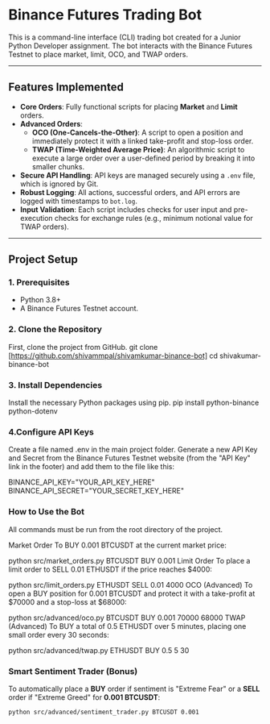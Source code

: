 # Binance Futures Trading Bot

This is a command-line interface (CLI) trading bot created for a Junior Python Developer assignment. The bot interacts with the Binance Futures Testnet to place market, limit, OCO, and TWAP orders.

---

## Features Implemented

* **Core Orders**: Fully functional scripts for placing **Market** and **Limit** orders.
* **Advanced Orders**:
    * **OCO (One-Cancels-the-Other)**: A script to open a position and immediately protect it with a linked take-profit and stop-loss order.
    * **TWAP (Time-Weighted Average Price)**: An algorithmic script to execute a large order over a user-defined period by breaking it into smaller chunks.
* **Secure API Handling**: API keys are managed securely using a `.env` file, which is ignored by Git.
* **Robust Logging**: All actions, successful orders, and API errors are logged with timestamps to `bot.log`.
* **Input Validation**: Each script includes checks for user input and pre-execution checks for exchange rules (e.g., minimum notional value for TWAP orders).

---

## Project Setup

### 1. Prerequisites
* Python 3.8+
* A Binance Futures Testnet account.

### 2. Clone the Repository
First, clone the project from GitHub. 
git clone [https://github.com/shivammpal/shivamkumar-binance-bot]
cd shivakumar-binance-bot

### 3. Install Dependencies
Install the necessary Python packages using pip.
pip install python-binance python-dotenv

### 4.Configure API Keys
Create a file named .env in the main project folder. Generate a new API Key and Secret from the Binance Futures Testnet website (from the "API Key" link in the footer) and add them to the file like this:

BINANCE_API_KEY="YOUR_API_KEY_HERE"
BINANCE_API_SECRET="YOUR_SECRET_KEY_HERE"

### How to Use the Bot
All commands must be run from the root directory of the project.

Market Order
To BUY 0.001 BTCUSDT at the current market price:

python src/market_orders.py BTCUSDT BUY 0.001
Limit Order
To place a limit order to SELL 0.01 ETHUSDT if the price reaches $4000:

python src/limit_orders.py ETHUSDT SELL 0.01 4000
OCO (Advanced)
To open a BUY position for 0.001 BTCUSDT and protect it with a take-profit at $70000 and a stop-loss at $68000:

python src/advanced/oco.py BTCUSDT BUY 0.001 70000 68000
TWAP (Advanced)
To BUY a total of 0.5 ETHUSDT over 5 minutes, placing one small order every 30 seconds:

python src/advanced/twap.py ETHUSDT BUY 0.5 5 30

### Smart Sentiment Trader (Bonus)
To automatically place a **BUY** order if sentiment is "Extreme Fear" or a **SELL** order if "Extreme Greed" for **0.001 BTCUSDT**:
```bash
python src/advanced/sentiment_trader.py BTCUSDT 0.001